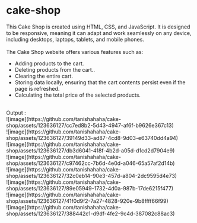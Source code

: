 # cake-shop

This Cake Shop is created using HTML, CSS, and JavaScript. It is designed to be responsive, meaning it can adapt and work seamlessly on any device, including desktops, laptops, tablets, and mobile phones.<br/><br/>
The Cake Shop website offers various features such as:<br/>
<ul>
  <li>Adding products to the cart.</li>
  <li>Deleting products from the cart..</li>
  <li>Clearing the entire cart.</li>
  <li>Storing data locally, ensuring that the cart contents persist even if the page is refreshed.</li>
  <li>Calculating the total price of the selected products.</li>
</ul>

<br/>
Output : <br/>
![image](https://github.com/tanishahaha/cake-shop/assets/123636127/cc7ed8b2-5d43-4947-af6f-b9626e367c13)
<br/>
![image](https://github.com/tanishahaha/cake-shop/assets/123636127/39149d33-ad87-4cd8-9d03-e63740dd4a94)
<br/>
![image](https://github.com/tanishahaha/cake-shop/assets/123636127/db3d6041-418f-4b2d-a05d-d1cd2d7904e9)
<br/>
![image](https://github.com/tanishahaha/cake-shop/assets/123636127/c97462cc-7b6d-4e0d-a046-65a57af2d14b)
<br/>
![image](https://github.com/tanishahaha/cake-shop/assets/123636127/32c0eb14-90e3-457d-a804-2dc9595d4e73)
<br/>
![image](https://github.com/tanishahaha/cake-shop/assets/123636127/89e05949-1732-4d0a-987b-17de6215f477)
<br/>
![image](https://github.com/tanishahaha/cake-shop/assets/123636127/41f0d9f2-7a27-4828-920e-9b8ffff66f99)
<br/>
![image](https://github.com/tanishahaha/cake-shop/assets/123636127/388442c1-d9df-4fe2-9c4d-387082c88ac3)
